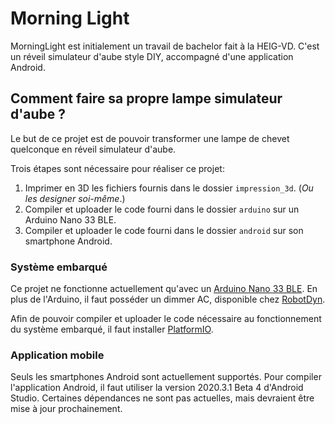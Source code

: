 # Morning Light
MorningLight est  initialement un travail de bachelor fait à la HEIG-VD. C'est un réveil simulateur d'aube style DIY, accompagné d'une application Android.

## Comment faire sa propre lampe simulateur d'aube ?

Le but de ce projet est de pouvoir transformer une lampe de chevet quelconque en réveil simulateur d'aube.

Trois étapes sont nécessaire pour réaliser ce projet:

1. Imprimer en 3D les fichiers fournis dans le dossier `impression_3d`. (_Ou les designer soi-même_.)
2. Compiler et uploader le code fourni dans le dossier `arduino` sur un Arduino Nano 33 BLE.
3. Compiler et uploader le code fourni dans le dossier `android` sur son smartphone Android.

### Système embarqué

Ce projet ne fonctionne actuellement qu'avec un [Arduino Nano 33 BLE](https://docs.arduino.cc/hardware/nano-33-ble). En plus de l'Arduino, il faut posséder un dimmer AC, disponible chez [RobotDyn](https://robotdyn.com/ac-light-dimmer-module-1-channel-3-3v-5v-logic-ac-50-60hz-220v-110v.html).

Afin de pouvoir compiler et uploader le code nécessaire au fonctionnement du système embarqué, il faut installer [PlatformIO](https://platformio.org/).

### Application mobile

Seuls les smartphones Android sont actuellement supportés. Pour compiler l'application Android, il faut utiliser la version 2020.3.1 Beta 4 d'Android Studio. Certaines dépendances ne sont pas actuelles, mais devraient être mise à jour prochainement.
